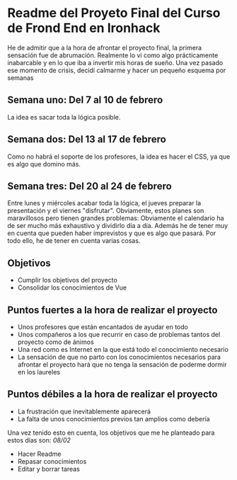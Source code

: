 <h1>Readme del Proyeto Final del Curso de Frond End en Ironhack</h1>
He de admitir que a la hora de afrontar el proyecto final, la primera sensación fue de abrumación. Realmente lo vi como algo prácticamente inabarcable y en lo que iba a invertir mis horas de sueño.
Una vez pasado ese momento de crisis, decidí calmarme y hacer un pequeño esquema por semanas
<h2>Semana uno: Del 7 al 10 de febrero</h2>
La idea es sacar toda la lógica posible.
<h2>Semana dos: Del 13 al 17 de febrero</h2>
Como no habrá el soporte de los profesores, la idea es hacer el CSS, ya que es algo que domino más.
<h2>Semana tres: Del 20 al 24 de febrero</h2>
Entre lunes y miércoles acabar toda la lógica, el jueves preparar la presentación y el viernes "disfrutar".
Obviamente, estos planes son maravillosos pero tienen grandes problemas: Obviamente el calendario ha de ser mucho más exhaustivo y dividirlo día a día. Además he de tener muy en cuenta que pueden haber imprevistos y que es algo que pasará.
Por todo ello, he de tener en cuenta varias cosas.
<h2>Objetivos</h2>
<ul>
  <li>Cumplir los objetivos del proyecto</li>
  <li>Consolidar los conocimientos de Vue</li>
</ul>
<h2>Puntos fuertes a la hora de realizar el proyecto</h2>
<ul>
  <li>Unos profesores que están encantados de ayudar en todo</li>
  <li>Unos compañeros a los que recurrir en caso de problemas tantos del proyecto como de ánimos</li>
  <li>Una red como es Internet en la que está todo el conocimiento necesario</li>
   <li>La sensación de que no parto con los conocimientos necesarios para afrontar el proyecto hará que no tenga la sensación de poderme dormir en los laureles</li>
  </ul>
  <h2>Puntos débiles a la hora de realizar el proyecto</h2>
  <ul>
  <li>La frustración que inevitablemente aparecerá</li>
  <li>La falta de unos conocimientos previos tan amplios como debería</li>
</ul>
Una vez tenido esto en cuenta, los objetivos que me he planteado para estos días son:
<em>08/02</em>
<ul>
  <li>Hacer Readme</li>
  <li>Repasar conocimientos</li>
  <li>Editar y borrar tareas</li>
  
 

